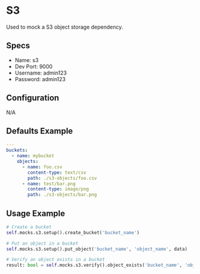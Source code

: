 S3
======
Used to mock a S3 object storage dependency.


## Specs
 * Name: s3
 * Dev Port: 9000
 * Username: admin123
 * Password: admin123
 
 
## Configuration
N/A


## Defaults Example
```yaml
---
buckets:
  - name: mybucket
    objects:
      - name: foo.csv
        content-type: text/csv
        path: ./s3-objects/foo.csv
      - name: test/bar.png
        content-type: image/png
        path: ./s3-objects/bar.png
```


## Usage Example
```python
# Create a bucket
self.mocks.s3.setup().create_bucket('bucket_name')

# Put an object in a bucket
self.mocks.s3.setup().put_object('bucket_name', 'object_name', data)

# Verify an object exists in a bucket
result: bool = self.mocks.s3.verify().object_exists('bucket_name', 'object_name')
```
